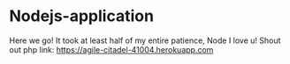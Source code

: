 # Nodejs-application
Here we go! It took at least half of my entire patience, Node I love u! Shout out php
link: https://agile-citadel-41004.herokuapp.com
